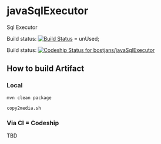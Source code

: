 # javaSqlExecutor

Sql Executor

Build status: [![Build Status](https://travis-ci.org/bostjans/javaSqlExecutor.svg?branch=master)](https://travis-ci.org/bostjans/javaSqlExecutor) = unUsed;

Build status: [![Codeship Status for bostjans/javaSqlExecutor](https://app.codeship.com/projects/d5440e50-507e-0137-d1ab-4a6287d94fd4/status?branch=master)](https://app.codeship.com/projects/340009)


## How to build Artifact

### Local

`mvn clean package`

`copy2media.sh`


### Via CI = Codeship

TBD
